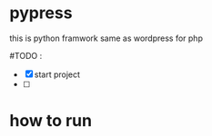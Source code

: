 # pypress
this is python framwork same as wordpress for php

#TODO :
- [x] start project
- [ ]

# how to run
